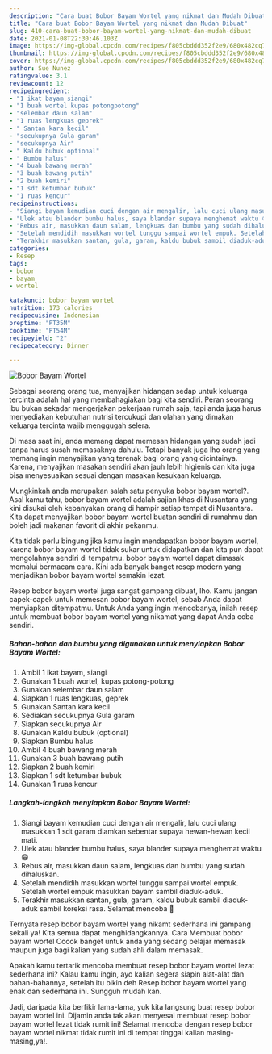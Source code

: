 ```yaml
---
description: "Cara buat Bobor Bayam Wortel yang nikmat dan Mudah Dibuat"
title: "Cara buat Bobor Bayam Wortel yang nikmat dan Mudah Dibuat"
slug: 410-cara-buat-bobor-bayam-wortel-yang-nikmat-dan-mudah-dibuat
date: 2021-01-08T22:30:46.103Z
image: https://img-global.cpcdn.com/recipes/f805cbddd352f2e9/680x482cq70/bobor-bayam-wortel-foto-resep-utama.jpg
thumbnail: https://img-global.cpcdn.com/recipes/f805cbddd352f2e9/680x482cq70/bobor-bayam-wortel-foto-resep-utama.jpg
cover: https://img-global.cpcdn.com/recipes/f805cbddd352f2e9/680x482cq70/bobor-bayam-wortel-foto-resep-utama.jpg
author: Sue Nunez
ratingvalue: 3.1
reviewcount: 12
recipeingredient:
- "1 ikat bayam siangi"
- "1 buah wortel kupas potongpotong"
- "selembar daun salam"
- "1 ruas lengkuas geprek"
- " Santan kara kecil"
- "secukupnya Gula garam"
- "secukupnya Air"
- " Kaldu bubuk optional"
- " Bumbu halus"
- "4 buah bawang merah"
- "3 buah bawang putih"
- "2 buah kemiri"
- "1 sdt ketumbar bubuk"
- "1 ruas kencur"
recipeinstructions:
- "Siangi bayam kemudian cuci dengan air mengalir, lalu cuci ulang masukkan 1 sdt garam diamkan sebentar supaya hewan-hewan kecil mati."
- "Ulek atau blander bumbu halus, saya blander supaya menghemat waktu 😁"
- "Rebus air, masukkan daun salam, lengkuas dan bumbu yang sudah dihaluskan."
- "Setelah mendidih masukkan wortel tunggu sampai wortel empuk. Setelah wortel empuk masukkan bayam sambil diaduk-aduk."
- "Terakhir masukkan santan, gula, garam, kaldu bubuk sambil diaduk-aduk sambil koreksi rasa. Selamat mencoba 🥰"
categories:
- Resep
tags:
- bobor
- bayam
- wortel

katakunci: bobor bayam wortel 
nutrition: 173 calories
recipecuisine: Indonesian
preptime: "PT35M"
cooktime: "PT54M"
recipeyield: "2"
recipecategory: Dinner

---
```



![Bobor Bayam Wortel](https://img-global.cpcdn.com/recipes/f805cbddd352f2e9/680x482cq70/bobor-bayam-wortel-foto-resep-utama.jpg)

Sebagai seorang orang tua, menyajikan hidangan sedap untuk keluarga tercinta adalah hal yang membahagiakan bagi kita sendiri. Peran seorang ibu bukan sekadar mengerjakan pekerjaan rumah saja, tapi anda juga harus menyediakan kebutuhan nutrisi tercukupi dan olahan yang dimakan keluarga tercinta wajib menggugah selera.

Di masa  saat ini, anda memang dapat memesan hidangan yang sudah jadi tanpa harus susah memasaknya dahulu. Tetapi banyak juga lho orang yang memang ingin menyajikan yang terenak bagi orang yang dicintainya. Karena, menyajikan masakan sendiri akan jauh lebih higienis dan kita juga bisa menyesuaikan sesuai dengan masakan kesukaan keluarga. 



Mungkinkah anda merupakan salah satu penyuka bobor bayam wortel?. Asal kamu tahu, bobor bayam wortel adalah sajian khas di Nusantara yang kini disukai oleh kebanyakan orang di hampir setiap tempat di Nusantara. Kita dapat menyajikan bobor bayam wortel buatan sendiri di rumahmu dan boleh jadi makanan favorit di akhir pekanmu.

Kita tidak perlu bingung jika kamu ingin mendapatkan bobor bayam wortel, karena bobor bayam wortel tidak sukar untuk didapatkan dan kita pun dapat mengolahnya sendiri di tempatmu. bobor bayam wortel dapat dimasak memalui bermacam cara. Kini ada banyak banget resep modern yang menjadikan bobor bayam wortel semakin lezat.

Resep bobor bayam wortel juga sangat gampang dibuat, lho. Kamu jangan capek-capek untuk memesan bobor bayam wortel, sebab Anda dapat menyiapkan ditempatmu. Untuk Anda yang ingin mencobanya, inilah resep untuk membuat bobor bayam wortel yang nikamat yang dapat Anda coba sendiri.

<!--inarticleads1-->

##### Bahan-bahan dan bumbu yang digunakan untuk menyiapkan Bobor Bayam Wortel:

1. Ambil 1 ikat bayam, siangi
1. Gunakan 1 buah wortel, kupas potong-potong
1. Gunakan selembar daun salam
1. Siapkan 1 ruas lengkuas, geprek
1. Gunakan  Santan kara kecil
1. Sediakan secukupnya Gula garam
1. Siapkan secukupnya Air
1. Gunakan  Kaldu bubuk (optional)
1. Siapkan  Bumbu halus
1. Ambil 4 buah bawang merah
1. Gunakan 3 buah bawang putih
1. Siapkan 2 buah kemiri
1. Siapkan 1 sdt ketumbar bubuk
1. Gunakan 1 ruas kencur




<!--inarticleads2-->

##### Langkah-langkah menyiapkan Bobor Bayam Wortel:

1. Siangi bayam kemudian cuci dengan air mengalir, lalu cuci ulang masukkan 1 sdt garam diamkan sebentar supaya hewan-hewan kecil mati.
1. Ulek atau blander bumbu halus, saya blander supaya menghemat waktu 😁
1. Rebus air, masukkan daun salam, lengkuas dan bumbu yang sudah dihaluskan.
1. Setelah mendidih masukkan wortel tunggu sampai wortel empuk. Setelah wortel empuk masukkan bayam sambil diaduk-aduk.
1. Terakhir masukkan santan, gula, garam, kaldu bubuk sambil diaduk-aduk sambil koreksi rasa. Selamat mencoba 🥰




Ternyata resep bobor bayam wortel yang nikamt sederhana ini gampang sekali ya! Kita semua dapat menghidangkannya. Cara Membuat bobor bayam wortel Cocok banget untuk anda yang sedang belajar memasak maupun juga bagi kalian yang sudah ahli dalam memasak.

Apakah kamu tertarik mencoba membuat resep bobor bayam wortel lezat sederhana ini? Kalau kamu ingin, ayo kalian segera siapin alat-alat dan bahan-bahannya, setelah itu bikin deh Resep bobor bayam wortel yang enak dan sederhana ini. Sungguh mudah kan. 

Jadi, daripada kita berfikir lama-lama, yuk kita langsung buat resep bobor bayam wortel ini. Dijamin anda tak akan menyesal membuat resep bobor bayam wortel lezat tidak rumit ini! Selamat mencoba dengan resep bobor bayam wortel nikmat tidak rumit ini di tempat tinggal kalian masing-masing,ya!.

